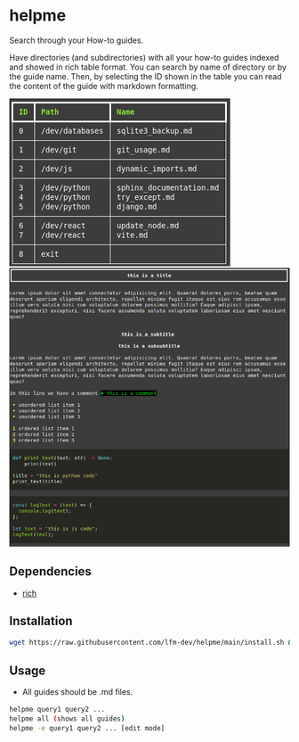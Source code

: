 # helpme

Search through your How-to guides.

Have directories (and subdirectories) with all your how-to guides indexed and showed in rich table format.
You can search by name of directory or by the guide name.
Then, by selecting the ID shown in the table you can read the content of the guide with markdown formatting.

![screenshot-dev](./img/screenshot-dev.png)
![screenshot-example_guide](./img/screenshot-example_guide.png)

## Dependencies

- [rich](https://github.com/Textualize/rich)

## Installation

```bash
wget https://raw.githubusercontent.com/lfm-dev/helpme/main/install.sh && bash install.sh
```

## Usage

* All guides should be .md files.  

```bash
helpme query1 query2 ...
helpme all (shows all guides)
helpme -e query1 query2 ... [edit mode]
```
